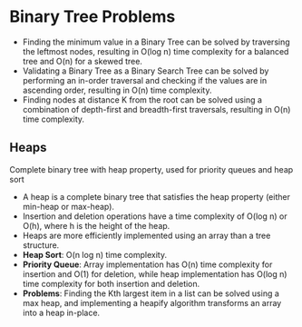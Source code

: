# Binary Tree Problems

- Finding the minimum value in a Binary Tree can be solved by traversing the leftmost nodes, resulting in O(log n) time complexity for a balanced tree and O(n) for a skewed tree.
- Validating a Binary Tree as a Binary Search Tree can be solved by performing an in-order traversal and checking if the values are in ascending order, resulting in O(n) time complexity.
- Finding nodes at distance K from the root can be solved using a combination of depth-first and breadth-first traversals, resulting in O(n) time complexity.

## Heaps

Complete binary tree with heap property, used for priority queues and heap sort

- A heap is a complete binary tree that satisfies the heap property (either min-heap or max-heap).
- Insertion and deletion operations have a time complexity of O(log n) or O(h), where h is the height of the heap.
- Heaps are more efficiently implemented using an array than a tree structure.
- **Heap Sort**: O(n log n) time complexity.
- **Priority Queue**: Array implementation has O(n) time complexity for insertion and O(1) for deletion, while heap implementation has O(log n) time complexity for both insertion and deletion.
- **Problems**: Finding the Kth largest item in a list can be solved using a max heap, and implementing a heapify algorithm transforms an array into a heap in-place.
